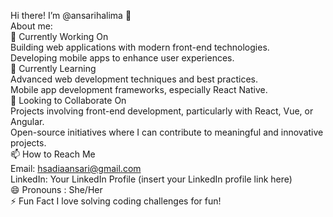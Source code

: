 Hi there! I’m @ansarihalima 👋  
About me:  
🔭 Currently Working On  
Building web applications with modern front-end technologies.  
Developing mobile apps to enhance user experiences.  
🌱 Currently Learning  
Advanced web development techniques and best practices.  
Mobile app development frameworks, especially React Native.  
👯 Looking to Collaborate On  
Projects involving front-end development, particularly with React, Vue, or Angular.  
Open-source initiatives where I can contribute to meaningful and innovative projects.  
📫 How to Reach Me  
Email: hsadiaansari@gmail.com  
LinkedIn: Your LinkedIn Profile (insert your LinkedIn profile link here)  
😄 Pronouns : She/Her  
⚡ Fun Fact  I love solving coding challenges for fun!  
